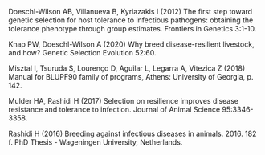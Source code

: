 Doeschl-Wilson AB, Villanueva B, Kyriazakis I (2012) The first step toward genetic selection for host tolerance to infectious pathogens: obtaining the tolerance phenotype through group estimates. Frontiers in Genetics 3:1-10.

Knap PW, Doeschl-Wilson A (2020) Why breed disease-resilient livestock, and how? Genetic Selection Evolution 52:60.

Misztal I, Tsuruda S, Lourenço D, Aguilar L, Legarra A, Vitezica Z (2018) Manual for BLUPF90 family of programs, Athens: University of Georgia, p. 142.

Mulder HA, Rashidi H (2017) Selection on resilience improves disease resistance and tolerance to infection. Journal of Animal Science 95:3346-3358.

Rashidi H (2016) Breeding against infectious diseases in animals. 2016. 182 f. PhD Thesis - Wageningen University, Netherlands.